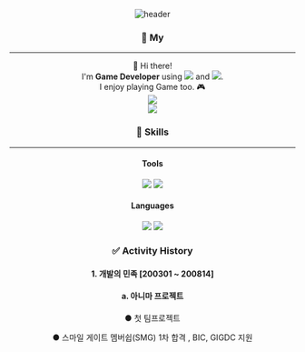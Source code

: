 <div align="center">
  
![header](https://capsule-render.vercel.app/api?type=Cylinder&color=auto&height=300&section=header&text=DogFootprint&fontSize=90)

### 🐲 My
--- 
👋 Hi there!  
I'm **Game Developer** using <img src="https://img.shields.io/badge/Unity-000000?style=flat-square&logo=Unity&logoColor=white"/> and <img src="https://img.shields.io/badge/Cocos Creator-55C2E1?style=flat-square&logo=Cocos&logoColor=white"/>.  
I enjoy playing Game too. 🎮  
<a href="mailto:minwoobin2000@gmail.com"><img src="https://img.shields.io/badge/minwoobin2000@gmail.com-EA4335?style=flat-square&logo=Gmail&logoColor=white"/></a>  
<a href="https://www.instagram.com/0r7l_ubinzzang/"><img src="https://img.shields.io/badge/woonenii-E4405F?style=flat-square&logo=Instagram&logoColor=white"/></a>  

### 💪 Skills 
---
#### Tools
<img src="https://img.shields.io/badge/Unity-000000?style=flat-square&logo=Unity&logoColor=white"/> <img src="https://img.shields.io/badge/Cocos Creator-55C2E1?style=flat-square&logo=Cocos&logoColor=white"/> 
#### Languages
<img src="https://img.shields.io/badge/C Sharp-239120?style=flat-square&logo=C Sharp&logoColor=white"/> <img src="https://img.shields.io/badge/TypeScript-3178C6?style=flat-square&logo=TypeScript&logoColor=white"/>



### ✅ Activity History

#### 1. 개발의 민족 [200301 ~ 200814]
#### a. 아니마 프로젝트
● 첫 팀프로젝트

● 스마일 게이트 멤버쉽(SMG) 1차 합격 , BIC, GIGDC 지원
</div>
